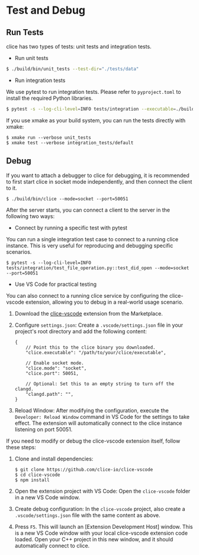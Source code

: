 # Test and Debug

## Run Tests

clice has two types of tests: unit tests and integration tests.

- Run unit tests

```bash
$ ./build/bin/unit_tests --test-dir="./tests/data"
```

- Run integration tests

We use pytest to run integration tests. Please refer to `pyproject.toml` to install the required Python libraries.

```bash
$ pytest -s --log-cli-level=INFO tests/integration --executable=./build/bin/clice
```

If you use xmake as your build system, you can run the tests directly with xmake:

```shell
$ xmake run --verbose unit_tests
$ xmake test --verbose integration_tests/default
```

## Debug

If you want to attach a debugger to clice for debugging, it is recommended to first start clice in socket mode independently, and then connect the client to it.

```shell
$ ./build/bin/clice --mode=socket --port=50051
```

After the server starts, you can connect a client to the server in the following two ways:

- Connect by running a specific test with pytest

You can run a single integration test case to connect to a running clice instance. This is very useful for reproducing and debugging specific scenarios.

```shell
$ pytest -s --log-cli-level=INFO tests/integration/test_file_operation.py::test_did_open --mode=socket --port=50051
```

- Use VS Code for practical testing

You can also connect to a running clice service by configuring the clice-vscode extension, allowing you to debug in a real-world usage scenario.

1.  Download the [clice-vscode](https://marketplace.visualstudio.com/items?itemName=ykiko.clice-vscode) extension from the Marketplace.

2.  Configure `settings.json`: Create a `.vscode/settings.json` file in your project's root directory and add the following content:

    ```jsonc
    {
        // Point this to the clice binary you downloaded.
        "clice.executable": "/path/to/your/clice/executable",

        // Enable socket mode.
        "clice.mode": "socket",
        "clice.port": 50051,

        // Optional: Set this to an empty string to turn off the clangd.
        "clangd.path": "",
    }
    ```

3.  Reload Window: After modifying the configuration, execute the `Developer: Reload Window` command in VS Code for the settings to take effect. The extension will automatically connect to the clice instance listening on port 50051.


If you need to modify or debug the clice-vscode extension itself, follow these steps:

1.  Clone and install dependencies:
    ```shell
    $ git clone https://github.com/clice-io/clice-vscode
    $ cd clice-vscode
    $ npm install
    ```

2.  Open the extension project with VS Code: Open the `clice-vscode` folder in a new VS Code window.

3.  Create debug configuration: In the `clice-vscode` project, also create a `.vscode/settings.json` file with the same content as above.

4.  Press `F5`. This will launch an [Extension Development Host] window. This is a new VS Code window with your local clice-vscode extension code loaded. Open your C++ project in this new window, and it should automatically connect to clice.
